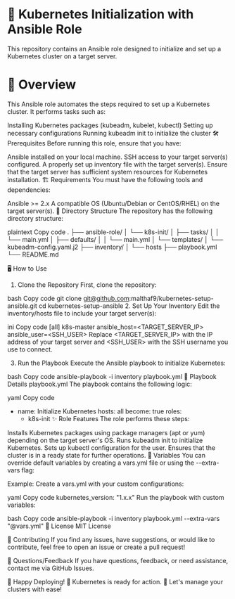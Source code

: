 # 🚀 Kubernetes Initialization with Ansible Role
This repository contains an Ansible role designed to initialize and set up a Kubernetes cluster on a target server.

# 📜 Overview
This Ansible role automates the steps required to set up a Kubernetes cluster. It performs tasks such as:

Installing Kubernetes packages (kubeadm, kubelet, kubectl)
Setting up necessary configurations
Running kubeadm init to initialize the cluster
🛠️ Prerequisites
Before running this role, ensure that you have:

Ansible installed on your local machine.
SSH access to your target server(s) configured.
A properly set up inventory file with the target server(s).
Ensure that the target server has sufficient system resources for Kubernetes installation.
🏗️ Requirements
You must have the following tools and dependencies:

Ansible >= 2.x
A compatible OS (Ubuntu/Debian or CentOS/RHEL) on the target server(s).
📂 Directory Structure
The repository has the following directory structure:

plaintext
Copy code
.
├── ansible-role/
│   └── k8s-init/
│       ├── tasks/
│       │   └── main.yml
│       ├── defaults/
│       │   └── main.yml
│       └── templates/
│           └── kubeadm-config.yaml.j2
├── inventory/
│   └── hosts
├── playbook.yml
└── README.md

🖥️ How to Use
1. Clone the Repository
First, clone the repository:

bash
Copy code
git clone git@github.com:malthaf9/kubernetes-setup-ansible.git
cd kubernetes-setup-ansible
2. Set Up Your Inventory
Edit the inventory/hosts file to include your target server(s):

ini
Copy code
[all]
k8s-master ansible_host=<TARGET_SERVER_IP> ansible_user=<SSH_USER>
Replace <TARGET_SERVER_IP> with the IP address of your target server and <SSH_USER> with the SSH username you use to connect.

3. Run the Playbook
Execute the Ansible playbook to initialize Kubernetes:

bash
Copy code
ansible-playbook -i inventory playbook.yml
🧩 Playbook Details
playbook.yml
The playbook contains the following logic:

yaml
Copy code
- name: Initialize Kubernetes
  hosts: all
  become: true
  roles:
    - k8s-init
✨ Role Features
The role performs these steps:

Installs Kubernetes packages using package managers (apt or yum) depending on the target server's OS.
Runs kubeadm init to initialize Kubernetes.
Sets up kubectl configuration for the user.
Ensures that the cluster is in a ready state for further operations.
🔑 Variables
You can override default variables by creating a vars.yml file or using the --extra-vars flag:

Example:
Create a vars.yml with your custom configurations:

yaml
Copy code
kubernetes_version: "1.x.x"
Run the playbook with custom variables:

bash
Copy code
ansible-playbook -i inventory playbook.yml --extra-vars "@vars.yml"
📜 License
MIT License

🤝 Contributing
If you find any issues, have suggestions, or would like to contribute, feel free to open an issue or create a pull request!

💬 Questions/Feedback
If you have questions, feedback, or need assistance, contact me via GitHub Issues.

🎉 Happy Deploying! 🚀
Kubernetes is ready for action. 🐳 Let's manage your clusters with ease!
